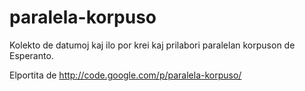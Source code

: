 # paralela-korpuso


Kolekto de datumoj kaj ilo por krei kaj prilabori paralelan korpuson de Esperanto.

Elportita de http://code.google.com/p/paralela-korpuso/
